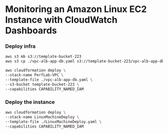 # Monitoring an Amazon Linux EC2 Instance with CloudWatch Dashboards
### Deploy infra
```sh
aws s3 mb s3://template-bucket-223
aws s3 cp ./vpc-alb-app-db.yaml s3://template-bucket-223/vpc-alb-app-db.yaml

aws cloudformation deploy \
--stack-name PerfLab-VPC \
--template-file ./vpc-alb-app-db.yaml \
--s3-bucket template-bucket-223 \
--capabilities CAPABILITY_NAMED_IAM
```
### Deploy the instance
```sh
aws cloudformation deploy \
--stack-name LinuxMachineDeploy \
--template-file ./LinuxMachineDeploy.yaml \
--capabilities CAPABILITY_NAMED_IAM
```